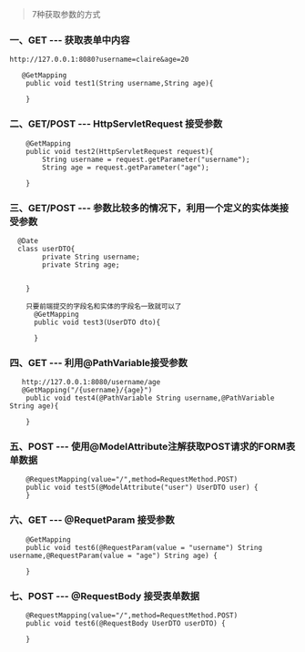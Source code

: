 > 7种获取参数的方式

### 一、GET --- 获取表单中内容
```text
http://127.0.0.1:8080?username=claire&age=20

   @GetMapping
    public void test1(String username,String age){
        
    }
```

### 二、GET/POST --- HttpServletRequest 接受参数
```text
    @GetMapping
    public void test2(HttpServletRequest request){
        String username = request.getParameter("username");
        String age = request.getParameter("age");

    }
``` 

### 三、GET/POST --- 参数比较多的情况下，利用一个定义的实体类接受参数
```text
  @Date
  class userDTO{
        private String username;
        private String age;
        
        
    }
    
    只要前端提交的字段名和实体的字段名一致就可以了
      @GetMapping
      public void test3(UserDTO dto){
  
      }
```
### 四、GET --- 利用@PathVariable接受参数
```text
   http://127.0.0.1:8080/username/age
   @GetMapping("/{username}/{age}")
    public void test4(@PathVariable String username,@PathVariable String age){

    }
```

### 五、POST --- 使用@ModelAttribute注解获取POST请求的FORM表单数据
```text
    @RequestMapping(value="/",method=RequestMethod.POST)
    public void test5(@ModelAttribute("user") UserDTO user) {
    }
```

### 六、GET --- @RequetParam 接受参数
```text
    @GetMapping
    public void test6(@RequestParam(value = "username") String username,@RequestParam(value = "age") String age) {
    
    }
```

### 七、POST --- @RequestBody 接受表单数据
```text
    @RequestMapping(value="/",method=RequestMethod.POST)
    public void test6(@RequestBody UserDTO userDTO) {
      
    }
``` 